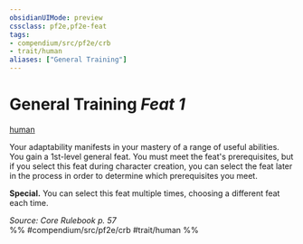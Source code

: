 ```yaml
---
obsidianUIMode: preview
cssclass: pf2e,pf2e-feat
tags:
- compendium/src/pf2e/crb
- trait/human
aliases: ["General Training"]
---
```

# General Training  *Feat 1*  
[human](human.md "Human Ancestry & Heritage Trait")  


Your adaptability manifests in your mastery of a range of useful abilities. You gain a 1st-level general feat. You must meet the feat's prerequisites, but if you select this feat during character creation, you can select the feat later in the process in order to determine which prerequisites you meet.

**Special.** You can select this feat multiple times, choosing a different feat each time.

*Source: Core Rulebook p. 57*  
%% #compendium/src/pf2e/crb #trait/human %%